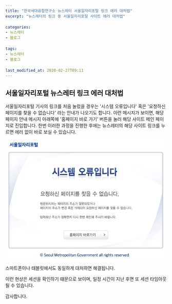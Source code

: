 ```yaml
---
title: "한국세대융합연구소 뉴스레터 서울일자리포털 링크 에러 대처법"
excerpt: "뉴스레터의 링크 중 서울일자리포털 사이트 에러 대처법"

categories:
- 뉴스레터
- 블로그

tags:
- 뉴스레터
- 블로그

last_modified_at: 2020-02-27T09:11
---
```


## 서울일자리포털 뉴스레터 링크 에러 대처법

서울일자리포털 기사의 링크를 처음 눌렀을 경우는 '시스템 오류입니다' 혹은 '요청하신 페이지를 찾을 수 없습니다' 라는 안내가 나오기도 합니다. 이런 메시지가 보이면, 해당 페이지 안내 메시지 아래쪽에 '홈페이지 바로 가기' 버튼을 눌러 해당 사이트 메인 페이지로 진입합니다. 한번 이러한 과정을 진행한 후에는 뉴스레터의 해당 사이트 링크를 누르면 에러 없이 바로 보실 수 있습니다.

![서울일자리포털 에러 화면](/assets/images/seouljob_error.png "서울일자리포털 에러 화면")


스마트폰이나 태블릿에서도 동일하게 대처하면 해결됩니다. 

이런 현상은 세션을 확인하기 떄문으로 보이며, 일정 시간이 지난 후면 또 세션 타임아웃 될 수 있습니다. 

감사합니다.